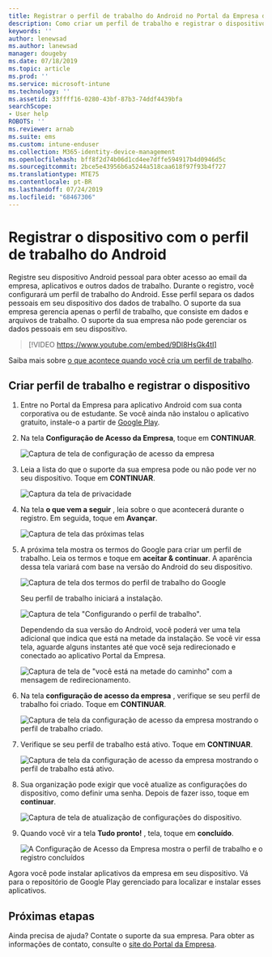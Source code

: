 ```yaml
---
title: Registrar o perfil de trabalho do Android no Portal da Empresa do Intune | Microsoft Docs
description: Como criar um perfil de trabalho e registrar o dispositivo no Portal da Empresa do Intune.
keywords: ''
author: lenewsad
ms.author: lanewsad
manager: dougeby
ms.date: 07/18/2019
ms.topic: article
ms.prod: ''
ms.service: microsoft-intune
ms.technology: ''
ms.assetid: 33ffff16-0280-43bf-87b3-74ddf4439bfa
searchScope:
- User help
ROBOTS: ''
ms.reviewer: arnab
ms.suite: ems
ms.custom: intune-enduser
ms.collection: M365-identity-device-management
ms.openlocfilehash: bff8f2d74b06d1cd4ee7dffe594917b4d0946d5c
ms.sourcegitcommit: 2bce5e43956b6a5244a518caa618f97f93b4f727
ms.translationtype: MTE75
ms.contentlocale: pt-BR
ms.lasthandoff: 07/24/2019
ms.locfileid: "68467306"
---
```

# <a name="enroll-device-with-android-work-profile"></a>Registrar o dispositivo com o perfil de trabalho do Android

Registre seu dispositivo Android pessoal para obter acesso ao email da empresa, aplicativos e outros dados de trabalho. Durante o registro, você configurará um perfil de trabalho do Android. Esse perfil separa os dados pessoais em seu dispositivo dos dados de trabalho. O suporte da sua empresa gerencia apenas o perfil de trabalho, que consiste em dados e arquivos de trabalho. O suporte da sua empresa não pode gerenciar os dados pessoais em seu dispositivo.
</br>
> [!VIDEO https://www.youtube.com/embed/9Dl8HsGk4tI]

Saiba mais sobre [o que acontece quando você cria um perfil de trabalho](what-happens-when-you-create-a-work-profile-android.md).

## <a name="create-work-profile-and-enroll-device"></a>Criar perfil de trabalho e registrar o dispositivo

1. Entre no Portal da Empresa para aplicativo Android com sua conta corporativa ou de estudante. Se você ainda não instalou o aplicativo gratuito, instale-o a partir de [Google Play](https://play.google.com/store/apps/details?id=com.microsoft.windowsintune.companyportal).  

2. Na tela **Configuração de Acesso da Empresa**, toque em **CONTINUAR**.  

    ![Captura de tela de configuração de acesso da empresa](./media/android-wp-02-1908.png)  

3. Leia a lista do que o suporte da sua empresa pode ou não pode ver no seu dispositivo. Toque em **CONTINUAR**.   

    ![Captura da tela de privacidade](./media/android-wp-03-1908.png)  

4. Na tela **o que vem a seguir** , leia sobre o que acontecerá durante o registro. Em seguida, toque em **Avançar**.  

    ![Captura de tela das próximas telas](./media/android-wp-04-1908.png)

5. A próxima tela mostra os termos do Google para criar um perfil de trabalho. Leia os termos e toque em **aceitar &AMP; continuar**. A aparência dessa tela variará com base na versão do Android do seu dispositivo. 

    ![Captura de tela dos termos do perfil de trabalho do Google](./media/android-wp-05-1908.png)  

    Seu perfil de trabalho iniciará a instalação. 

     ![Captura de tela "Configurando o perfil de trabalho".](./media/android-wp-05a-1908.png) 

     Dependendo da sua versão do Android, você poderá ver uma tela adicional que indica que está na metade da instalação. Se você vir essa tela, aguarde alguns instantes até que você seja redirecionado e conectado ao aplicativo Portal da Empresa.  

     ![Captura de tela de "você está na metade do caminho" com a mensagem de redirecionamento.](./media/android-wp-05b-1908.png) 

6. Na tela **configuração de acesso da empresa** , verifique se seu perfil de trabalho foi criado. Toque em **CONTINUAR**.  

    ![Captura de tela da configuração de acesso da empresa mostrando o perfil de trabalho criado.](./media/android-wp-06-1908.png)  

7. Verifique se seu perfil de trabalho está ativo. Toque em **CONTINUAR**. 

    ![Captura de tela da configuração de acesso da empresa mostrando o perfil de trabalho está ativo.](./media/android-wp-07-1908.png)  

8. Sua organização pode exigir que você atualize as configurações do dispositivo, como definir uma senha. Depois de fazer isso, toque em **continuar**.  

    ![Captura de tela de atualização de configurações do dispositivo.](./media/android-wp-08-1908.png) 

9. Quando você vir a tela **Tudo pronto!** , tela, toque em **concluído**.  

    ![A Configuração de Acesso da Empresa mostra o perfil de trabalho e o registro concluídos](./media/android-wp-09-1908.png)  


Agora você pode instalar aplicativos da empresa em seu dispositivo. Vá para o repositório de Google Play gerenciado para localizar e instalar esses aplicativos. 

## <a name="next-steps"></a>Próximas etapas  

Ainda precisa de ajuda? Contate o suporte da sua empresa. Para obter as informações de contato, consulte o [site do Portal da Empresa](https://go.microsoft.com/fwlink/?linkid=2010980).
